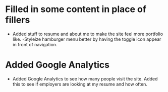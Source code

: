 # Filled in some content in place of fillers
- Added stuff to resume and about me to make the site feel more portfolio like.
-Styleize hamburger menu better by having the toggle icon appear in front of navigation.

# Added Google Analytics
- Added Google Analytics to see how many people visit the site. Added this to see if employers are looking at my resume and how often.